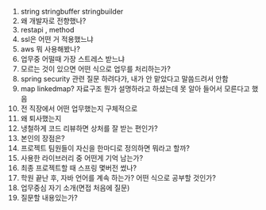 1. string stringbuffer stringbuilder
2. 왜 개발자로 전향했나?
3. restapi , method
4. ssl은 어떤 거 적용했느냐
5. aws 뭐 사용해봤나?
6. 업무중 어떨때 가장 스트레스 받느냐
7. 모르는 것이 있으면 어떤 식으로 업무를 처리하는가?
8. spring security 관련 질문 하려다가, 내가 안 맡았다고 말씀드려서 안함
9. map linkedmap? 자료구조 뭔가 설명하라고 하셨는데 못 알아 들어서 모른다고 했음
10. 전 직장에서 어떤 업무했는지 구체적으로
11. 왜 퇴사했는지
12. 냉철하게 코드 리뷰하면 상처를 잘 받는 편인가?
13. 본인의 장점은?
14. 프로젝트 팀원들이 자신을 한마디로 정의하면 뭐라고 할까?
15. 사용한 라이브러리 중 어떤게 기억 남는가?
16. 최종 프로젝트할 때 스프링 몇버전 썼나?
17. 학원 끝난 후, 자바 언어를 계속 하는가? 어떤 식으로 공부할 것인가?
18. 업무중심 자기 소개(면접 처음에 질문)
19. 질문할 내용있는가?
